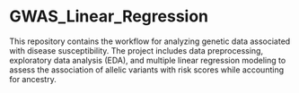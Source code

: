# GWAS_Linear_Regression
This repository contains the workflow for analyzing genetic data associated with disease susceptibility. The project includes data preprocessing, exploratory data analysis (EDA), and multiple linear regression modeling to assess the association of allelic variants with risk scores while accounting for ancestry.
